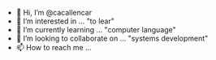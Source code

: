 - 👋 Hi, I’m @cacallencar
- 👀 I’m interested in ... "to lear"
- 🌱 I’m currently learning ... "computer language"
- 💞️ I’m looking to collaborate on ... "systems development"
- 📫 How to reach me ... 

<!---
cacallencar/cacallencar is a ✨ special ✨ repository because its `README.md` (this file) appears on your GitHub profile.
You can click the Preview link to take a look at your changes.
---> 

